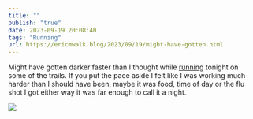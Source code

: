 ```yaml
---
title: ""
publish: "true"
date: 2023-09-19 20:08:40
tags: "Running"
url: https://ericmwalk.blog/2023/09/19/might-have-gotten.html
---
```


Might have gotten darker faster than I thought while [running](https://strava.com/activities/9883462558)  tonight on some of the trails. If you put the pace aside I felt like I was working much harder than I should have been, maybe it was food, time of day or the flu shot I got either way it was far enough to call it a night.

![](https://ericmwalk.blog/uploads/2023/0ad0ff1c-5ea1-4bee-b5c3-fac32e83d706.jpg)